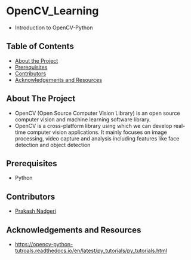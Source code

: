 # OpenCV_Learning  
* Introduction to OpenCV-Python

## Table of Contents
* [About the Project](#about-the-project)
* [Prerequisites](#prerequisites)
* [Contributors](#contributors)
* [Acknowledgements and Resources](#acknowledgements-and-resources)

## About The Project
* OpenCV (Open Source Computer Vision Library) is an open source computer vision and machine learning software library.
* OpenCV is a cross-platform library using which we can develop real-time computer vision applications. It mainly focuses on image processing, video capture and analysis including   features like face detection and object detection

## Prerequisites
* Python

## Contributors
* [Prakash Nadgeri](https://github.com/prakash-2702)

## Acknowledgements and Resources
* https://opencv-python-tutroals.readthedocs.io/en/latest/py_tutorials/py_tutorials.html
